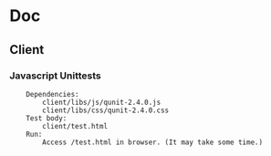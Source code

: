 # Doc

## Client

### Javascript Unittests
		Dependencies:
			client/libs/js/qunit-2.4.0.js
			client/libs/css/qunit-2.4.0.css
		Test body:
			client/test.html
		Run:
			Access /test.html in browser. (It may take some time.)
